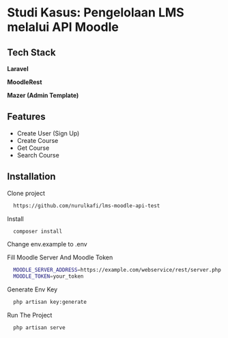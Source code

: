 
# Studi Kasus: Pengelolaan LMS melalui API Moodle


## Tech Stack

**Laravel**

**MoodleRest**

**Mazer (Admin Template)**
## Features

- Create User (Sign Up)
- Create Course
- Get Course
- Search Course


## Installation

Clone project

```bash
  https://github.com/nurulkafi/lms-moodle-api-test
```

Install

```bash
  composer install
```

Change env.example to .env 

Fill Moodle Server And Moodle Token 
```bash
  MOODLE_SERVER_ADDRESS=https://example.com/webservice/rest/server.php
  MOODLE_TOKEN=your_token
```

Generate Env Key

```bash
  php artisan key:generate
```

Run The Project

```bash
  php artisan serve
```
